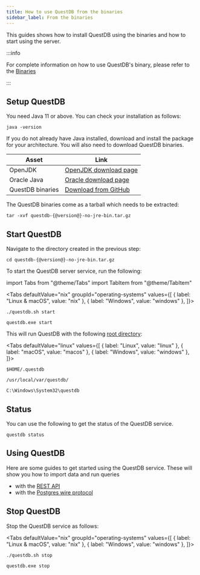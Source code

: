 ```yaml
---
title: How to use QuestDB from the binaries
sidebar_label: From the binaries
---
```


This guides shows how to install QuestDB using the binaries and how to start
using the server.

:::info

For complete information on how to use QuestDB's binary, please refer to the
[Binaries](packages/binaries.md)

:::

## Setup QuestDB

You need Java 11 or above. You can check your installation as follows:

```shell
java -version
```

If you do not already have Java installed, download and install the package for
your architecture. You will also need to download QuestDB binaries.

| Asset            | Link                                                                                                      |
| ---------------- | --------------------------------------------------------------------------------------------------------- |
| OpenJDK          | [OpenJDK download page](https://openjdk.java.net/install/)                                                |
| Oracle Java      | [Oracle download page](https://www.oracle.com/java/technologies/javase-jdk11-downloads.html)              |
| QuestDB binaries | [Download from GitHub]({@githubUrl@}/releases/download/{@version@}/questdb-{@version@}-no-jre-bin.tar.gz) |

The QuestDB binaries come as a tarball which needs to be extracted:

```shell title="Extract the tarball"
tar -xvf questdb-{@version@}-no-jre-bin.tar.gz
```

## Start QuestDB

Navigate to the directory created in the previous step:

```shell
cd questdb-{@version@}-no-jre-bin.tar.gz
```

To start the QuestDB server service, run the following:

import Tabs from "@theme/Tabs"
import TabItem from "@theme/TabItem"

<Tabs defaultValue="nix" groupId="operating-systems" values={[
  { label: "Linux & macOS", value: "nix" },
  { label: "Windows", value: "windows" },
]}>

<TabItem value="nix">

```shell
./questdb.sh start
```

</TabItem>

<TabItem value="windows">

```shell
questdb.exe start
```

</TabItem>

</Tabs>

This will run QuestDB with the following
[root directory](reference/root-directory-structure.md):

<Tabs defaultValue="linux" values={[
  { label: "Linux", value: "linux" },
  { label: "macOS", value: "macos" },
  { label: "Windows", value: "windows" },
]}>

<TabItem value="linux">

```shell
$HOME/.questdb
```

</TabItem>

<TabItem value="macos">

```shell
/usr/local/var/questdb/
```

</TabItem>

<TabItem value="windows">

```shell
C:\Windows\System32\questdb
```

</TabItem>

</Tabs>

## Status

You can use the following to get the status of the QuestDB service.

```shell
questdb status
```

## Using QuestDB

Here are some guides to get started using the QuestDB service. These will show
you how to import data and run queries

- with the [REST API](guide/rest.md)
- with the [Postgres wire protocol](guide/postgres-wire.md)

## Stop QuestDB

Stop the QuestDB service as follows:

<Tabs defaultValue="nix" groupId="operating-systems" values={[
  { label: "Linux & macOS", value: "nix" },
  { label: "Windows", value: "windows" },
]}>

<TabItem value="nix">

```shell
./questdb.sh stop
```

</TabItem>

<TabItem value="windows">

```shell
questdb.exe stop
```

</TabItem>

</Tabs>
